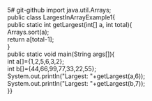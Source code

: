 5# git-github
import java.util.Arrays;  
public class LargestInArrayExample1{  
public static int getLargest(int[] a, int total){  
Arrays.sort(a);  
return a[total-1];  
}  
public static void main(String args[]){  
int a[]={1,2,5,6,3,2};  
int b[]={44,66,99,77,33,22,55};  
System.out.println("Largest: "+getLargest(a,6));  
System.out.println("Largest: "+getLargest(b,7));  
}}  
